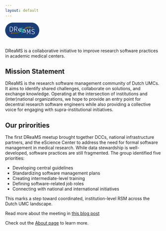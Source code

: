```yaml
---
layout: default
---
```


<div style="display: flex; align-items: center; margin-bottom: 2rem;">
  <img src="assets\images\DReaMS_dark_mode_pill_bg.png" alt="DReaMS Logo" style="height: 50px; margin-right: 20px;">
</div>

DReaMS is a collaborative initiative to improve research software practices in academic medical centers.

## Mission Statement

DReaMS is the research software management community of Dutch UMCs. It aims to identify shared challenges, collaborate on solutions, and exchange knowledge. Operating at the intersection of institutions and (inter)national organizations, we hope to provide an entry point for decentral research software engineers while also providing a collective voice for engaging with supra-institutional initiatives.

## Our prirorities

The first DReaMS meetup brought together DCCs, national infrastructure partners, and the eScience Center to address the need for formal software management in medical research. While data stewardship is well-developed, software practices are still fragmented. The group identified five priorities:

- Developing central guidelines
- Standardizing software management plans
- Creating intermediate-level training
- Defining software-related job roles
- Connecting with national and international initiatives

This marks a step toward coordinated, institution-level RSM across the Dutch UMC landscape.

Read more about the meeting in [this blog post](https://blog.esciencecenter.nl/how-is-research-software-managed-at-umcs-insights-from-a-first-meetup-4181e9626a60)

<!-- TODO: Add summary blogpost -->

Check out the [About page](about.md) to learn more.
